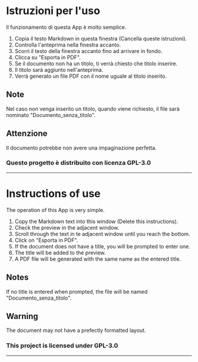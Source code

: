 # Istruzioni per l'uso
Il funzionamento di questa App è molto semplice.
1) Copia il testo Markdown in questa finestra (Cancella queste istruzioni).
2) Controlla l'anteprima nella finestra accanto.
3) Scorri il testo della finestra accanto fino ad arrivare in fondo.
4) Clicca su "Esporta in PDF".
5) Se il documento non ha un titolo, ti verrà chiesto che titolo inserire.
6) Il titolo sarà aggiunto nell'anteprima.
7) Verrà generato un file PDF con il nome uguale al titolo inserito.

## Note
Nel caso non venga inserito un titolo, quando viene richiesto, il file sarà nominato "Documento_senza_titolo".
## Attenzione
Il documento potrebbe non avere una impaginazione perfetta.

### Questo progetto è distribuito con licenza GPL-3.0

----------------------------------------------------------
# Instructions of use
The operation of this App is very simple.
1) Copy the Markdown text into this window (Delete this instructions).
2) Check the preview in the adjacent window.
3) Scroll through the text in te adjacent window until you reach the bottom.
4) Click on "Esporta in PDF".
5) If the document does not have a title, you will be prompted to enter one.
6) The title will be added to the preview.
7) A PDF file will be generated with the same name as the entered title.

## Notes
If no title is entered when prompted, the file will be named "Documento_senza_titolo".
## Warning
The document may not have a prefectly formatted layout.

### This project is licensed under GPL-3.0
----------------------------------------------------------
